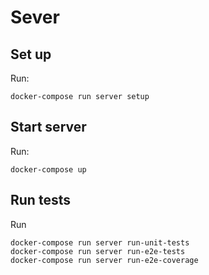 # Sever
## Set up
Run:
```
docker-compose run server setup
```

## Start server
Run:
```
docker-compose up
```

## Run tests
Run
```
docker-compose run server run-unit-tests
docker-compose run server run-e2e-tests
docker-compose run server run-e2e-coverage
```
